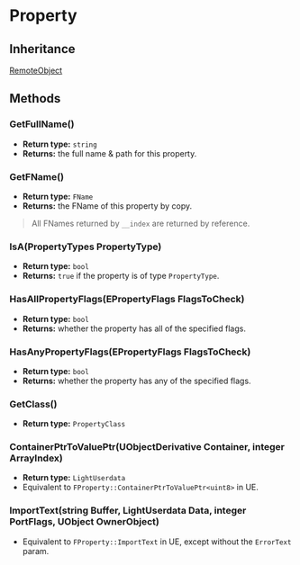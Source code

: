 # Property

## Inheritance
[RemoteObject](./remoteobject.md)

## Methods

### GetFullName()

- **Return type:** `string`
- **Returns:** the full name & path for this property.

### GetFName()

- **Return type:** `FName`
- **Returns:** the FName of this property by copy.
> All FNames returned by `__index` are returned by reference.

### IsA(PropertyTypes PropertyType)

- **Return type:** `bool`
- **Returns:** `true` if the property is of type `PropertyType`.

### HasAllPropertyFlags(EPropertyFlags FlagsToCheck)

- **Return type:** `bool`
- **Returns:** whether the property has all of the specified flags.

### HasAnyPropertyFlags(EPropertyFlags FlagsToCheck)

- **Return type:** `bool`
- **Returns:** whether the property has any of the specified flags.

### GetClass()

- **Return type:** `PropertyClass`

### ContainerPtrToValuePtr(UObjectDerivative Container, integer ArrayIndex)

- **Return type:** `LightUserdata`
- Equivalent to `FProperty::ContainerPtrToValuePtr<uint8>` in UE.

### ImportText(string Buffer, LightUserdata Data, integer PortFlags, UObject OwnerObject)

- Equivalent to `FProperty::ImportText` in UE, except without the `ErrorText` param.